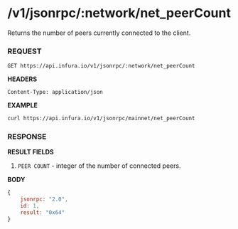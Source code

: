 # /v1/jsonrpc/:network/net_peerCount

Returns the number of peers currently connected to the client.

### REQUEST

`GET https://api.infura.io/v1/jsonrpc/:network/net_peerCount`

**HEADERS**

`Content-Type: application/json`

**EXAMPLE**
```bash
curl https://api.infura.io/v1/jsonrpc/mainnet/net_peerCount
```

### RESPONSE

**RESULT FIELDS**
1. `PEER COUNT` - integer of the number of connected peers.

**BODY**

```js
{
    jsonrpc: "2.0",
    id: 1,
    result: "0x64"
}
```
